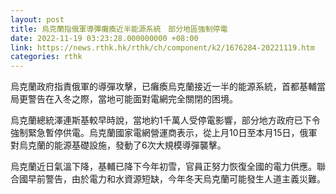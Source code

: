```yaml
---
layout: post
title: 烏克蘭指俄軍導彈癱瘓近半能源系統　部分地區強制停電
date: 2022-11-19 03:23:28.000000000 +08:00
link: https://news.rthk.hk/rthk/ch/component/k2/1676284-20221119.htm
categories: rthk
---
```


烏克蘭政府指責俄軍的導彈攻擊，已癱瘓烏克蘭接近一半的能源系統，首都基輔當局更警告在入冬之際，當地可能面對電網完全關閉的困境。

烏克蘭總統澤連斯基較早時說，當地約1千萬人受停電影響，部分地方政府已下令強制緊急暫停供電。烏克蘭國家電網營運商表示，從上月10日至本月15日，俄軍對烏克蘭的能源基礎設施，發動了6次大規模導彈襲擊。

烏克蘭近日氣溫下降，基輔已降下今年初雪，官員正努力恢復全國的電力供應。聯合國早前警告，由於電力和水資源短缺，今年冬天烏克蘭可能發生人道主義災難。
